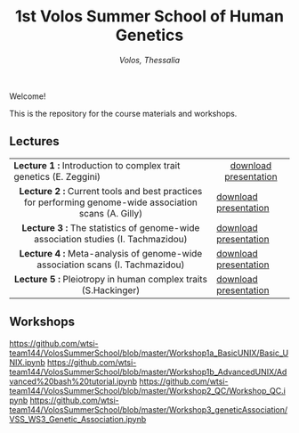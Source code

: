 <div align="center">
<h1>1st Volos Summer School of Human Genetics</h1>
<i>Volos, Thessalia</i>
</div>
<br>
<br>


Welcome! 

This is the repository for the course materials and workshops. 

## Lectures
<table>
<tr>
<td><strong>Lecture 1 : </strong> Introduction to complex trait genetics (E. Zeggini)</td>
<td align="center"><a href="https://github.com/wtsi-team144/VolosSummerSchool/blob/master/Lectures/Lecture1.pptx">download presentation</a> </td>
</tr>
<tr>
<td align="center"><strong>Lecture 2 : </strong> Current tools and best practices for performing genome-wide association scans (A. Gilly)</td>
<td><a href="https://github.com/wtsi-team144/VolosSummerSchool/blob/master/Lectures/Lecture2.pptx">download presentation</a> </td>
</tr>
<tr>
<td align="center"><strong>Lecture 3 : </strong> The statistics of genome-wide association studies (I. Tachmazidou)</td>
<td><a href="https://github.com/wtsi-team144/VolosSummerSchool/blob/master/Lectures/Lecture3.pptx">download presentation</a> </td>
</tr>
<tr>
<td align="center"><strong>Lecture 4 : </strong> Meta-analysis of genome-wide association scans (I. Tachmazidou)</td>
<td><a href="https://github.com/wtsi-team144/VolosSummerSchool/blob/master/Lectures/Lecture4.pptx">download presentation</a> </td>
</tr>
<tr>
<td align="center"><strong>Lecture 5 : </strong> Pleiotropy in human complex traits (S.Hackinger)</td>
<td><a href="https://github.com/wtsi-team144/VolosSummerSchool/blob/master/Lectures/Lecture5.pptx">download presentation</a> </td>
</tr>
</table>

## Workshops
https://github.com/wtsi-team144/VolosSummerSchool/blob/master/Workshop1a_BasicUNIX/Basic_UNIX.ipynb
https://github.com/wtsi-team144/VolosSummerSchool/blob/master/Workshop1b_AdvancedUNIX/Advanced%20bash%20tutorial.ipynb
https://github.com/wtsi-team144/VolosSummerSchool/blob/master/Workshop2_QC/Workshop_QC.ipynb
https://github.com/wtsi-team144/VolosSummerSchool/blob/master/Workshop3_geneticAssociation/VSS_WS3_Genetic_Association.ipynb
